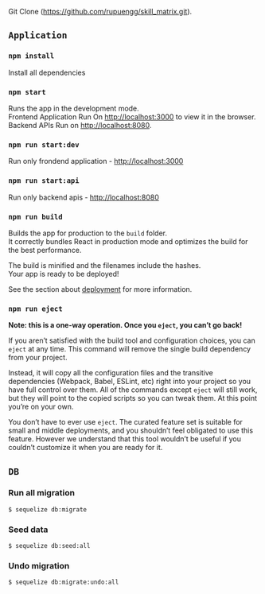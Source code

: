 Git Clone (https://github.com/rupuengg/skill_matrix.git).

## `Application`

### `npm install`

Install all dependencies

### `npm start`

Runs the app in the development mode.<br>
Frontend Application Run On [http://localhost:3000](http://localhost:3000) to view it in the browser.
Backend APIs Run on [http://localhost:8080](http://localhost:8080).

### `npm run start:dev`

Run only frondend application - [http://localhost:3000](http://localhost:3000)

### `npm run start:api`

Run only backend apis - [http://localhost:8080](http://localhost:8080)

### `npm run build`

Builds the app for production to the `build` folder.<br>
It correctly bundles React in production mode and optimizes the build for the best performance.

The build is minified and the filenames include the hashes.<br>
Your app is ready to be deployed!

See the section about [deployment](https://facebook.github.io/create-react-app/docs/deployment) for more information.

### `npm run eject`

**Note: this is a one-way operation. Once you `eject`, you can’t go back!**

If you aren’t satisfied with the build tool and configuration choices, you can `eject` at any time. This command will remove the single build dependency from your project.

Instead, it will copy all the configuration files and the transitive dependencies (Webpack, Babel, ESLint, etc) right into your project so you have full control over them. All of the commands except `eject` will still work, but they will point to the copied scripts so you can tweak them. At this point you’re on your own.

You don’t have to ever use `eject`. The curated feature set is suitable for small and middle deployments, and you shouldn’t feel obligated to use this feature. However we understand that this tool wouldn’t be useful if you couldn’t customize it when you are ready for it.

## `DB`

### Run all migration

`$ sequelize db:migrate`

### Seed data

`$ sequelize db:seed:all`

### Undo migration

`$ sequelize db:migrate:undo:all`
